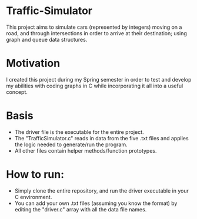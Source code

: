 # Traffic-Simulator
This project aims to simulate cars (represented by integers) moving on a road, and through intersections in order to arrive at their destination; using graph and queue data structures.
# Motivation
I created this project during my Spring semester in order to test and develop my abilities with coding graphs in C while incorporating it all into a useful concept.
# Basis
- The driver file is the executable for the entire project.
- The "TrafficSimulator.c" reads in data from the five .txt files and applies the logic needed to generate/run the program.
- All other files contain helper methods/function prototypes.
# How to run:
- Simply clone the entire repository, and run the driver executable in your C environment.
- You can add your own .txt files (assuming you know the format) by editing the "driver.c" array with all the data file names.
